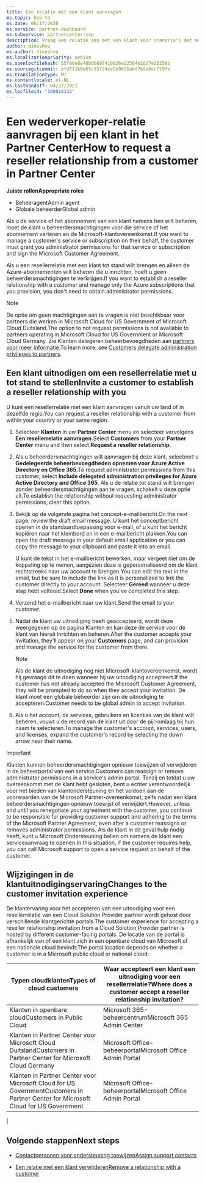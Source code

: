 ```yaml
---
title: Een relatie met een klant aanvragen
ms.topic: how-to
ms.date: 06/17/2020
ms.service: partner-dashboard
ms.subservice: partnercenter-csp
description: Vraag een relatie aan met een klant voor scenario's met meerdere partners of als uw gedelegeerde beheerdersbevoegdheden voor een klant moeten worden hersteld.
author: dineshvu
ms.author: dineshvu
ms.localizationpriority: medium
ms.openlocfilehash: 55f86e6e48b0b897410826e22564e2d27e25258b
ms.sourcegitcommit: efd711b0e65c55f24ce5b9636abd7b5a8cc719fe
ms.translationtype: MT
ms.contentlocale: nl-NL
ms.lasthandoff: 04/27/2021
ms.locfileid: "108018132"
---
```

# <a name="how-to-request-a-reseller-relationship-from-a-customer-in-partner-center"></a><span data-ttu-id="ea684-103">Een wederverkoper-relatie aanvragen bij een klant in het Partner Center</span><span class="sxs-lookup"><span data-stu-id="ea684-103">How to request a reseller relationship from a customer in Partner Center</span></span>

<span data-ttu-id="ea684-104">**Juiste rollen**</span><span class="sxs-lookup"><span data-stu-id="ea684-104">**Appropriate roles**</span></span>

- <span data-ttu-id="ea684-105">Beheeragent</span><span class="sxs-lookup"><span data-stu-id="ea684-105">Admin agent</span></span>
- <span data-ttu-id="ea684-106">Globale beheerder</span><span class="sxs-lookup"><span data-stu-id="ea684-106">Global admin</span></span>

<span data-ttu-id="ea684-107">Als u de service of het abonnement van een klant namens hen wilt beheren, moet de klant u beheerdersmachtigingen voor die service of het abonnement verlenen en de Microsoft-klantovereenkomst.</span><span class="sxs-lookup"><span data-stu-id="ea684-107">If you want to manage a customer's service or subscription on their behalf, the customer must grant you administrator permissions for that service or subscription and sign the Microsoft Customer Agreement.</span></span>

<span data-ttu-id="ea684-108">Als u een resellerrelatie met een klant tot stand wilt brengen en alleen de Azure-abonnementen wilt beheren die u inrichten, hoeft u geen beheerdersmachtigingen te verkrijgen.</span><span class="sxs-lookup"><span data-stu-id="ea684-108">If you want to establish a reseller relationship with a customer and manage only the Azure subscriptions that you provision, you don't need to obtain administrator permissions.</span></span>

>[!NOTE] 
><span data-ttu-id="ea684-109">De optie om geen machtigingen aan te vragen is niet beschikbaar voor partners die werken in Microsoft Cloud for US Government of Microsoft Cloud Duitsland.</span><span class="sxs-lookup"><span data-stu-id="ea684-109">The option to not request permissions is not available to partners operating in Microsoft Cloud for US Government or Microsoft Cloud Germany.</span></span> <span data-ttu-id="ea684-110">Zie Klanten delegeren beheerbevoegdheden aan [partners voor meer informatie.](customers-revoke-admin-privileges.md)</span><span class="sxs-lookup"><span data-stu-id="ea684-110">To learn more, see [Customers delegate administration privileges to partners](customers-revoke-admin-privileges.md).</span></span>

## <a name="invite-a-customer-to-establish-a-reseller-relationship-with-you"></a><span data-ttu-id="ea684-111">Een klant uitnodigen om een resellerrelatie met u tot stand te stellen</span><span class="sxs-lookup"><span data-stu-id="ea684-111">Invite a customer to establish a reseller relationship with you</span></span>

<span data-ttu-id="ea684-112">U kunt een resellerrelatie met een klant aanvragen vanuit uw land of in dezelfde regio.</span><span class="sxs-lookup"><span data-stu-id="ea684-112">You can request a reseller relationship with a customer from within your country or your same region.</span></span>

1. <span data-ttu-id="ea684-113">Selecteer **Klanten** in uw **Partner Center** menu en selecteer vervolgens **Een resellerrelatie aanvragen.**</span><span class="sxs-lookup"><span data-stu-id="ea684-113">Select **Customers** from your **Partner Center** menu and then select **Request a reseller relationship**.</span></span>

2. <span data-ttu-id="ea684-114">Als u beheerdersmachtigingen wilt aanvragen bij deze klant, selecteert u **Gedelegeerde beheerbevoegdheden opnemen voor Azure Active Directory en Office 365.**</span><span class="sxs-lookup"><span data-stu-id="ea684-114">To request administrator permissions from this customer, select **Include delegated administration privileges for Azure Active Directory and Office 365**.</span></span> <span data-ttu-id="ea684-115">Als u de relatie tot stand wilt brengen zonder beheerdersmachtigingen aan te vragen, schakelt u deze optie uit.</span><span class="sxs-lookup"><span data-stu-id="ea684-115">To establish the relationship without requesting administrator permissions, clear this option.</span></span>

3. <span data-ttu-id="ea684-116">Bekijk op de volgende pagina het concept-e-mailbericht.</span><span class="sxs-lookup"><span data-stu-id="ea684-116">On the next page, review the draft email message.</span></span> <span data-ttu-id="ea684-117">U kunt het conceptbericht openen in de standaardtoepassing voor e-mail, of u kunt het bericht kopiëren naar het klembord en in een e-mailbericht plakken.</span><span class="sxs-lookup"><span data-stu-id="ea684-117">You can open the draft message in your default email application or you can copy the message to your clipboard and paste it into an email.</span></span>

   <span data-ttu-id="ea684-118">U kunt de tekst in het e-mailbericht bewerken, maar vergeet niet om de koppeling op te nemen, aangezien deze is gepersonaliseerd om de klant rechtstreeks naar uw account te brengen.</span><span class="sxs-lookup"><span data-stu-id="ea684-118">You can edit the text in the email, but be sure to include the link as it is personalized to link the customer directly to your account.</span></span> <span data-ttu-id="ea684-119">Selecteer **Gereed** wanneer u deze stap hebt voltooid.</span><span class="sxs-lookup"><span data-stu-id="ea684-119">Select **Done** when you've completed this step.</span></span>

4. <span data-ttu-id="ea684-120">Verzend het e-mailbericht naar uw klant.</span><span class="sxs-lookup"><span data-stu-id="ea684-120">Send the email to your customer.</span></span>

5. <span data-ttu-id="ea684-121">Nadat de klant uw uitnodiging heeft geaccepteerd,  wordt deze weergegeven op de pagina Klanten en kan deze de service voor de klant van hieruit inrichten en beheren.</span><span class="sxs-lookup"><span data-stu-id="ea684-121">After the customer accepts your invitation, they'll appear on your **Customers** page, and can provision and manage the service for the customer from there.</span></span>

   > [!NOTE]
   > <span data-ttu-id="ea684-122">Als de klant de uitnodiging nog niet Microsoft-klantovereenkomst, wordt hij gevraagd dit te doen wanneer hij uw uitnodiging accepteert.</span><span class="sxs-lookup"><span data-stu-id="ea684-122">If the customer has not already accepted the Microsoft Customer Agreement, they will be prompted to do so when they accept your invitation.</span></span> <span data-ttu-id="ea684-123">De klant moet een globale beheerder zijn om de uitnodiging te accepteren.</span><span class="sxs-lookup"><span data-stu-id="ea684-123">Customer needs to be global admin to accept invitation.</span></span>

6. <span data-ttu-id="ea684-124">Als u het account, de services, gebruikers en licenties van de klant wilt beheren, vouwt u de record van de klant uit door de pijl-omlaag bij hun naam te selecteren.</span><span class="sxs-lookup"><span data-stu-id="ea684-124">To manage the customer's account, services, users, and licenses, expand the customer's record by selecting the down arrow near their name.</span></span>

> [!IMPORTANT]  
> <span data-ttu-id="ea684-125">Klanten kunnen beheerdersmachtigingen opnieuw toewijzen of verwijderen in de beheerportal van een service.</span><span class="sxs-lookup"><span data-stu-id="ea684-125">Customers can reassign or remove administrator permissions in a service's admin portal.</span></span> <span data-ttu-id="ea684-126">Tenzij en totdat u uw overeenkomst met de klant hebt gesloten, bent u echter verantwoordelijk voor het bieden van klantondersteuning en het voldoen aan de voorwaarden van de Microsoft Partner-overeenkomst, zelfs nadat een klant beheerdersmachtigingen opnieuw toewijst of verwijdert.</span><span class="sxs-lookup"><span data-stu-id="ea684-126">However, unless and until you renegotiate your agreement with the customer, you continue to be responsible for providing customer support and adhering to the terms of the Microsoft Partner Agreement, even after a customer reassigns or removes administrator permissions.</span></span> <span data-ttu-id="ea684-127">Als de klant in dit geval hulp nodig heeft, kunt u Microsoft Ondersteuning bellen om namens de klant een serviceaanvraag te openen.</span><span class="sxs-lookup"><span data-stu-id="ea684-127">In this situation, if the customer requires help, you can call Microsoft support to open a service request on behalf of the customer.</span></span>

## <a name="changes-to-the-customer-invitation-experience"></a><span data-ttu-id="ea684-128">Wijzigingen in de klantuitnodigingservaring</span><span class="sxs-lookup"><span data-stu-id="ea684-128">Changes to the customer invitation experience</span></span>

<span data-ttu-id="ea684-129">De klantervaring voor het accepteren van een uitnodiging voor een resellerrelatie van een Cloud Solution Provider partner wordt gehost door verschillende klantgerichte portals.</span><span class="sxs-lookup"><span data-stu-id="ea684-129">The customer experience for accepting a reseller relationship invitation from a Cloud Solution Provider partner is hosted by different customer-facing portals.</span></span> <span data-ttu-id="ea684-130">De locatie van de portal is afhankelijk van of een klant zich in een openbare cloud van Microsoft of een nationale cloud bevindt:</span><span class="sxs-lookup"><span data-stu-id="ea684-130">The portal location depends on whether a customer is in a Microsoft public cloud or national cloud:</span></span>

|<span data-ttu-id="ea684-131">Typen cloudklanten</span><span class="sxs-lookup"><span data-stu-id="ea684-131">Types of cloud customers</span></span>  | <span data-ttu-id="ea684-132">Waar accepteert een klant een uitnodiging voor een resellerrelatie?</span><span class="sxs-lookup"><span data-stu-id="ea684-132">Where does a customer accept a reseller relationship invitation?</span></span> |
|---------|---------
| <span data-ttu-id="ea684-133">Klanten in openbare cloud</span><span class="sxs-lookup"><span data-stu-id="ea684-133">Customers in Public Cloud</span></span> | <span data-ttu-id="ea684-134">Microsoft 365-beheercentrum</span><span class="sxs-lookup"><span data-stu-id="ea684-134">Microsoft 365 Admin Center</span></span> |
| <span data-ttu-id="ea684-135">Klanten in Partner Center voor Microsoft Cloud Duitsland</span><span class="sxs-lookup"><span data-stu-id="ea684-135">Customers in Partner Center for Microsoft Cloud Germany</span></span> | <span data-ttu-id="ea684-136">Microsoft Office-beheerportal</span><span class="sxs-lookup"><span data-stu-id="ea684-136">Microsoft Office Admin Portal</span></span> |
| <span data-ttu-id="ea684-137">Klanten in Partner Center voor Microsoft Cloud for US Government</span><span class="sxs-lookup"><span data-stu-id="ea684-137">Customers in Partner Center for Microsoft Cloud for US Government</span></span> | <span data-ttu-id="ea684-138">Microsoft Office-beheerportal</span><span class="sxs-lookup"><span data-stu-id="ea684-138">Microsoft Office Admin Portal</span></span> |
|

## <a name="next-steps"></a><span data-ttu-id="ea684-139">Volgende stappen</span><span class="sxs-lookup"><span data-stu-id="ea684-139">Next steps</span></span>

- [<span data-ttu-id="ea684-140">Contactpersonen voor ondersteuning toewijzen</span><span class="sxs-lookup"><span data-stu-id="ea684-140">Assign support contacts</span></span>](assign-support-contacts.md)

- [<span data-ttu-id="ea684-141">Een relatie met een klant verwijderen</span><span class="sxs-lookup"><span data-stu-id="ea684-141">Remove a relationship with a customer</span></span>](remove-a-relationship.md)
